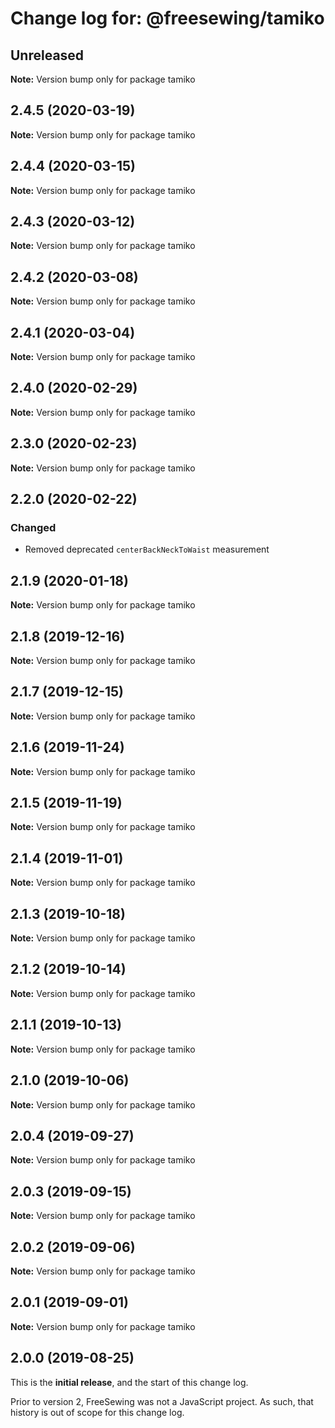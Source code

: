 # Change log for: @freesewing/tamiko


## Unreleased

**Note:** Version bump only for package tamiko


## 2.4.5 (2020-03-19)

**Note:** Version bump only for package tamiko


## 2.4.4 (2020-03-15)

**Note:** Version bump only for package tamiko


## 2.4.3 (2020-03-12)

**Note:** Version bump only for package tamiko


## 2.4.2 (2020-03-08)

**Note:** Version bump only for package tamiko


## 2.4.1 (2020-03-04)

**Note:** Version bump only for package tamiko


## 2.4.0 (2020-02-29)

**Note:** Version bump only for package tamiko


## 2.3.0 (2020-02-23)

**Note:** Version bump only for package tamiko


## 2.2.0 (2020-02-22)

### Changed

 - Removed deprecated `centerBackNeckToWaist` measurement
## 2.1.9 (2020-01-18)

**Note:** Version bump only for package tamiko


## 2.1.8 (2019-12-16)

**Note:** Version bump only for package tamiko


## 2.1.7 (2019-12-15)

**Note:** Version bump only for package tamiko


## 2.1.6 (2019-11-24)

**Note:** Version bump only for package tamiko


## 2.1.5 (2019-11-19)

**Note:** Version bump only for package tamiko


## 2.1.4 (2019-11-01)

**Note:** Version bump only for package tamiko


## 2.1.3 (2019-10-18)

**Note:** Version bump only for package tamiko


## 2.1.2 (2019-10-14)

**Note:** Version bump only for package tamiko


## 2.1.1 (2019-10-13)

**Note:** Version bump only for package tamiko


## 2.1.0 (2019-10-06)

**Note:** Version bump only for package tamiko


## 2.0.4 (2019-09-27)

**Note:** Version bump only for package tamiko


## 2.0.3 (2019-09-15)

**Note:** Version bump only for package tamiko


## 2.0.2 (2019-09-06)

**Note:** Version bump only for package tamiko


## 2.0.1 (2019-09-01)

**Note:** Version bump only for package tamiko




## 2.0.0 (2019-08-25)

This is the **initial release**, and the start of this change log.

Prior to version 2, FreeSewing was not a JavaScript project.
As such, that history is out of scope for this change log.
